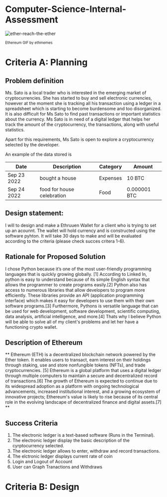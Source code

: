 # Computer-Science-Internal-Assessment


 ![ether-reach-the-ether]((https://meguri-japan.com/mgr/wp-content/uploads/2021/06/37ff1bea1930840b3732b38437dd283a.jpg))

<sub>Ethereum GIF by ethmemes</sub>

# Criteria A: Planning

## Problem definition

Ms. Sato is a local trader who is interested in the emerging market of cryptocurrencies. She has started to buy and sell electronic currencies, however at the moment she is tracking all his transaction using a ledger in a spreadsheet which is starting to become burdensome and too disorganized. It is also difficult for Ms Sato to find past transactions or important statistics about the currency. Ms Sato is in need of a digital ledger that helps her track the amount of the cryptocurrency, the transactions, along with useful statistics. 

Apart for this requirements, Ms Sato is open to explore a cryptocurrency selected by the developer.

An example of the data stored is 

| Date | Description | Category | Amount  |
|------|-------------|----------|---------|
| Sep 23 2022 | bought a house | Expenses | 10 BTC |
| Sep 24 2022 | food for house celebration | Food | 0.000001 BTC |




## Design statement:
I will to design and make a Ethruuen Wallet for a client who is trying to set up an acounnt. The wallet will hold currency and is constructed using the software pyhton. It will take  30 days to make and will be evaluated according to the criteria (please check succes critera 1-6).

## Rationale for Proposed Solution
I chose Python because it’s one of the most user-friendly programming languages that is quickly growing globally. [1] According to Linked In, python is easy to understand because of its simple English syntax that allows the programmer to create programs easily.[2] Python also has access to numerous libraries that allow developers to program more efficiently. These libraries provide an API (application programming interface) which makes it easy for developers to use them with their own software programs.[3] Furthermore, Pythons is versatile language that can be used for web development, software development, scientific computing, data analysis, artificial intelligence, and more.[4] Thats why I believe Python will be able to solve all of my client's problems and let her have a functioning crypto wallet.



## Description of Ethereum
** Ethereum (ETH) is a decentralized blockchain network powered by the Ether token. It enables users to transact, earn interest on their holdings through staking, use and store nonfungible tokens (NFTs), and trade cryptocurrencies. [5] Ethereum is a global platform that uses a digital ledger through multiple computers to maintain a secure and decentralized record of transactions.[6] The growth of Ethereum is expected to continue due to its widespread adoption as a platform with ongoing technological advancements, increased institutional interest, and a growing ecosystem of innovative projects; Ethereum's value is likely to rise because of its central role in the evolving landscape of decentralized finance and digital assets.[7] **


## Success Criteria
1. The electronic ledger is a text-based software (Runs in the Terminal).
2. The electronic ledger display the basic description of the cyrptocurrency selected.
3. The electronic ledger allows to enter, withdraw and record transactions.
4. The elctronic ledger displays current rate of coin
5. Login and Logout of Account
6. User can Graph Tranactions and Withdraws

# Criteria B: Design
